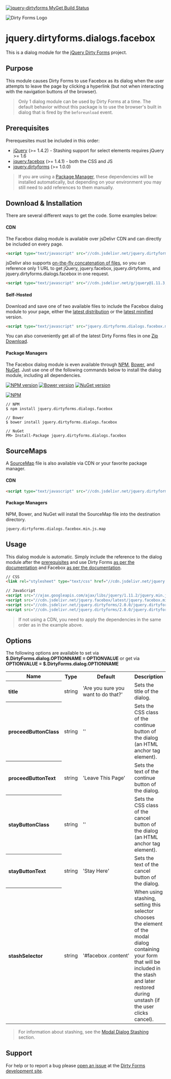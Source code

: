[![jquery-dirtyforms MyGet Build Status](https://www.myget.org/BuildSource/Badge/jquery-dirtyforms?identifier=193d9dab-a526-484e-8062-9a960322f246)](https://www.myget.org/)

![Dirty Forms Logo](https://raw.githubusercontent.com/snikch/jquery.dirtyforms/master/branding/dirty-forms-logo.png)

# jquery.dirtyforms.dialogs.facebox

This is a dialog module for the [jQuery Dirty Forms](https://github.com/snikch/jquery.dirtyforms) project.

## Purpose

This module causes Dirty Forms to use Facebox as its dialog when the user attempts to leave the page by clicking a hyperlink (but not when interacting with the navigation buttons of the browser).

> Only 1 dialog module can be used by Dirty Forms at a time. The default behavior without this package is to use the browser's built in dialog that is fired by the `beforeunload` event.

## Prerequisites

Prerequesites must be included in this order:

- [jQuery](http://jquery.com) (>= 1.4.2) - Stashing support for select elements requires jQuery >= 1.6
- [jquery.facebox](https://github.com/NightOwl888/facebox) (>= 1.4.1) - both the CSS and JS
- [jquery.dirtyforms](https://github.com/snikch/jquery.dirtyforms) (>= 1.0.0)

> If you are using a [Package Manager](#package-managers), these dependencies will be installed automatically, but depending on your environment you may still need to add references to them manually.

## Download & Installation
There are several different ways to get the code. Some examples below:

#### CDN
The Facebox dialog module is available over jsDelivr CDN and can directly be included on every page.
```HTML
<script type="text/javascript" src="//cdn.jsdelivr.net/jquery.dirtyforms/2.0.0/jquery.dirtyforms.dialogs.facebox.min.js"></script>
```

jsDelivr also supports [on-the-fly concatenation of files](https://github.com/jsdelivr/jsdelivr#load-multiple-files-with-single-http-request), so you can reference only 1 URL to get jQuery, jquery.facebox, jquery.dirtyforms, and jquery.dirtyforms.dialogs.facebox in one request.
```HTML
<script type="text/javascript" src="//cdn.jsdelivr.net/g/jquery@1.11.3,jquery.facebox,jquery.dirtyforms@2.0.0(jquery.dirtyforms.min.js+jquery.dirtyforms.dialogs.facebox.min.js)"></script>
```

#### Self-Hosted
Download and save one of two available files to include the Facebox dialog module to your page, either the [latest distribution](https://raw.githubusercontent.com/NightOwl888/jquery.dirtyforms.dialogs.facebox.dist/master/jquery.dirtyforms.dialogs.facebox.js) or the [latest minified](https://raw.githubusercontent.com/NightOwl888/jquery.dirtyforms.dialogs.facebox.dist/master/jquery.dirtyforms.dialogs.facebox.min.js) version.
```HTML
<script type="text/javascript" src="jquery.dirtyforms.dialogs.facebox.min.js"></script>
```

You can also conveniently get all of the latest Dirty Forms files in one [Zip Download](https://github.com/NightOwl888/jquery.dirtyforms.dist/archive/master.zip).

#### Package Managers
The Facebox dialog module is even available through [NPM](http://npmjs.org), [Bower](http://bower.io), and [NuGet](https://www.nuget.org/). Just use one of the following commands below to install the dialog module, including all dependencies.

[![NPM version](https://badge.fury.io/js/jquery.dirtyforms.dialogs.facebox.svg)](http://www.npmjs.org/package/jquery.dirtyforms.dialogs.facebox)
[![Bower version](https://badge.fury.io/bo/jquery.dirtyforms.dialogs.facebox.svg)](http://bower.io/search/?q=jquery.dirtyforms.dialogs.facebox)
[![NuGet version](https://badge.fury.io/nu/jquery.dirtyforms.dialogs.facebox.svg)](https://www.nuget.org/packages/jquery.dirtyforms.dialogs.facebox/)

[![NPM](https://nodei.co/npm/jquery.dirtyforms.dialogs.facebox.png?compact=true)](https://nodei.co/npm/jquery.dirtyforms.dialogs.facebox/)
```
// NPM
$ npm install jquery.dirtyforms.dialogs.facebox

// Bower
$ bower install jquery.dirtyforms.dialogs.facebox

// NuGet
PM> Install-Package jquery.dirtyforms.dialogs.facebox
```

## SourceMaps

A [SourceMap](https://docs.google.com/document/d/1U1RGAehQwRypUTovF1KRlpiOFze0b-_2gc6fAH0KY0k/edit?hl=en_US&pli=1&pli=1) file is also available via CDN or your favorite package manager.

#### CDN

```HTML
<script type="text/javascript" src="//cdn.jsdelivr.net/jquery.dirtyforms/2.0.0/jquery.dirtyforms.dialogs.facebox.min.js.map"></script>
```

#### Package Managers

NPM, Bower, and NuGet will install the SourceMap file into the destination directory.

```
jquery.dirtyforms.dialogs.facebox.min.js.map
```

## Usage

This dialog module is automatic. Simply include the reference to the dialog module after the [prerequisites](#prerequisites) and use Dirty Forms [as per the documentation](https://github.com/snikch/jquery.dirtyforms#usage) and Facebox [as per the documentation](http://github.com/NightOwl888/jquery.facebox).

```HTML
// CSS
<link rel="stylesheet" type="text/css" href="//cdn.jsdelivr.net/jquery.facebox/latest/jquery.facebox.min.css" />

// JavaScript
<script src="//ajax.googleapis.com/ajax/libs/jquery/1.11.2/jquery.min.js" type="text/javascript"></script>
<script src="//cdn.jsdelivr.net/jquery.facebox/latest/jquery.facebox.min.js" type="text/javascript"></script>
<script src="//cdn.jsdelivr.net/jquery.dirtyforms/2.0.0/jquery.dirtyforms.min.js" type="text/javascript"></script>
<script src="//cdn.jsdelivr.net/jquery.dirtyforms/2.0.0/jquery.dirtyforms.dialogs.facebox.min.js" type="text/javascript"></script>
```

> If not using a CDN, you need to apply the dependencies in the same order as in the example above.

## Options

The following options are available to set via **$.DirtyForms.dialog.OPTIONNAME = OPTIONVALUE** or get via **OPTIONVALUE = $.DirtyForms.dialog.OPTIONNAME**

<table>
	<tr>
		<th>Name</th>
		<th>Type</th>
		<th>Default</th>
		<th>Description</th>
	</tr>
	<tr>
		<th align="left">title</th>
		<td>string</td>
		<td>'Are you sure you want to do that?'</td>
		<td>Sets the title of the dialog.</td>
	</tr>
	<tr>
		<th align="left">proceedButtonClass</th>
		<td>string</td>
		<td nowrap="nowrap">''</td>
		<td>Sets the CSS class of the continue button of the dialog (an HTML anchor tag element).</td>
	</tr>
	<tr>
		<th align="left">proceedButtonText</th>
		<td>string</td>
		<td nowrap="nowrap">'Leave This Page'</td>
		<td>Sets the text of the continue button of the dialog.</td>
	</tr>
	<tr>
		<th align="left">stayButtonClass</th>
		<td>string</td>
		<td nowrap="nowrap">''</td>
		<td>Sets the CSS class of the cancel button of the dialog (an HTML anchor tag element).</td>
	</tr>
	<tr>
		<th align="left">stayButtonText</th>
		<td>string</td>
		<td nowrap="nowrap">'Stay Here'</td>
		<td>Sets the text of the cancel button of the dialog.</td>
	</tr>
	<tr>
		<th align="left">stashSelector</th>
		<td>string</td>
		<td nowrap="nowrap">'#facebox .content'</td>
		<td>When using stashing, setting this selector chooses the element of the modal dialog containing your form that will be included in the stash and later restored during unstash (if the user clicks cancel).</td>
	</tr>
</table>

> For information about stashing, see the [Modal Dialog Stashing](https://github.com/snikch/jquery.dirtyforms#modal-dialog-stashing) section.


## Support

For help or to report a bug please [open an issue](https://github.com/snikch/jquery.dirtyforms/issues/new) at the [Dirty Forms development site](https://github.com/snikch/jquery.dirtyforms/).
